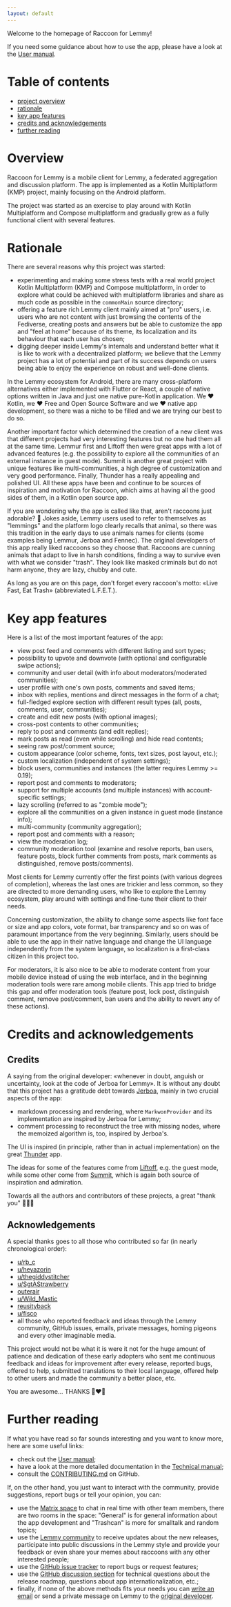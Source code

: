 ```yaml
---
layout: default
---
```


Welcome to the homepage of Raccoon for Lemmy!

If you need some guidance about how to use the app, please have a look at
the [User manual](user_manual/main).

# Table of contents

- [project overview](#overview)
- [rationale](#rationale)
- [key app features](#key-app-features)
- [credits and acknowledgements](#credits-and-acknowledgements)
- [further reading](#further-reading)

# Overview

Raccoon for Lemmy is a mobile client for Lemmy, a federated aggregation and discussion platform. The
app is implemented as a Kotlin Multiplatform (KMP) project, mainly focusing on the Android platform.

The project was started as an exercise to play around with Kotlin Multiplatform and Compose
multiplatform and gradually grew as a fully functional client with several features.

# Rationale

There are several reasons why this project was started:

- experimenting and making some stress tests with a real world project Kotlin Multiplatform (KMP)
  and Compose multiplatform, in order to explore what could be achieved with multiplatform libraries
  and share as much code as possible in the `commonMain` source directory;
- offering a feature rich Lemmy client mainly aimed at "pro" users, i.e. users who
  are not content with just browsing the contents of the Fediverse, creating posts and
  answers but be able to customize the app and "feel at home" because of its theme, its localization
  and its behaviour that each user has chosen;
- digging deeper inside Lemmy's internals and understand better what it is like to work with a
  decentralized platform; we believe that the Lemmy project has a lot of potential and part of its
  success depends on users being able to enjoy the experience on robust and well-done clients.

In the Lemmy ecosystem for Android, there are many cross-platform alternatives either implemented
with Flutter or React, a couple of native options written in Java and just one native pure-Kotlin
application. We️ ❤️ Kotlin, we ❤️ Free and Open Source Software and we ❤️ native app development, so
there was a niche to be filled and we are trying our best to do so.

Another important factor which determined the creation of a new client was that different projects
had very interesting features but no one had them all at the same time. Lemmur first and Liftoff
then were great apps with a lot of advanced features (e.g. the possibility to explore all the
communities of an external instance in guest mode). Summit is another great project with unique
features like multi-communities, a high degree of customization and very good performance. Finally,
Thunder has a really appealing and polished UI. All these apps have been and continue to be sources
of inspiration and motivation for Raccoon, which aims at having all the good sides of them, in a
Kotlin open source app.

If you are wondering why the app is called like that, aren't raccoons just adorable? 🦝 Jokes aside,
Lemmy users used to refer to themselves as "lemmings" and the platform logo clearly recalls that
animal, so there was this tradition in the early days to use animals names for clients (some
examples being Lemmur, Jerboa and Fennec). The original developers of this app really liked raccoons
so they choose that. Raccoons are cunning animals that adapt to live in harsh conditions, finding a
way to survive even with what we consider "trash". They look like masked criminals but do not harm
anyone, they are lazy, chubby and cute.

As long as you are on this page, don't forget every raccoon's motto: «Live Fast, Eat Trash»
(abbreviated L.F.E.T.).

# Key app features

Here is a list of the most important features of the app:

- view post feed and comments with different listing and sort types;
- possibility to upvote and downvote (with optional and configurable swipe actions);
- community and user detail (with info about moderators/moderated communities);
- user profile with one's own posts, comments and saved items;
- inbox with replies, mentions and direct messages in the form of a chat;
- full-fledged explore section with different result types (all, posts, comments, user,
  communities);
- create and edit new posts (with optional images);
- cross-post contents to other communities;
- reply to post and comments (and edit replies);
- mark posts as read (even while scrolling) and hide read contents;
- seeing raw post/comment source;
- custom appearance (color scheme, fonts, text sizes, post layout, etc.);
- custom localization (independent of system settings);
- block users, communities and instances (the latter requires Lemmy >= 0.19);
- report post and comments to moderators;
- support for multiple accounts (and multiple instances) with account-specific settings;
- lazy scrolling (referred to as "zombie mode");
- explore all the communities on a given instance in guest mode (instance info);
- multi-community (community aggregation);
- report post and comments with a reason;
- view the moderation log;
- community moderation tool (examine and resolve reports, ban users, feature posts, block
  further comments from posts, mark comments as distinguished, remove posts/comments).

Most clients for Lemmy currently offer the first points (with various degrees of completion),
whereas the last ones are trickier and less common, so they are directed to more demanding users,
who like to explore the Lemmy ecosystem, play around with settings and fine-tune their client to
their needs.

Concerning customization, the ability to change some aspects like font face or size and app
colors, vote format, bar transparency and so on was of paramount importance from the very beginning.
Similarly, users should be able to use the app in their native language and change the UI language
independently from the system language, so localization is a first-class citizen in this project
too.

For moderators, it is also nice to be able to moderate content from your mobile device instead of
using the web interface, and in the beginning moderation tools were rare among mobile clients.
This app tried to bridge this gap and offer moderation tools (feature post, lock post, distinguish
comment, remove post/comment, ban users and the ability to revert any of these actions).

# Credits and acknowledgements

## Credits

A saying from the original developer: «whenever in doubt, anguish or uncertainty, look at the code
of Jerboa for Lemmy». It is without any doubt that this project has a gratitude debt
towards [Jerboa](https://github.com/dessalines/jerboa), mainly in two crucial aspects of the app:

- markdown processing and rendering, where `MarkwonProvider` and its implementation are inspired by
  Jerboa for Lemmy;
- comment processing to reconstruct the tree with missing nodes, where the memoized algorithm is,
  too, inspired by Jerboa's.

The UI is inspired (in principle, rather than in actual implementation) on the
great [Thunder](https://github.com/thunder-app/thunder) app.

The ideas for some of the features come from [Liftoff](https://github.com/liftoff-app/liftoff), e.g.
the guest mode, while some other come from [Summit](https://github.com/idunnololz/summit-for-lemmy),
which is again both source of inspiration and admiration.

Towards all the authors and contributors of these projects, a great "thank you" 🙏️🙏️🙏️

## Acknowledgements

A special thanks goes to all those who contributed so far (in nearly chronological order):

- [u/rb_c](https://discuss.tchncs.de/u/rb_c)
- [u/heyazorin](https://lemmy.ml/u/heyazorin)
- [u/thegiddystitcher](https://lemm.ee/u/thegiddystitcher)
- [u/SgtAStrawberry](https://lemmy.world/u/SgtAStrawberry)
- [outerair](https://github.com/outerair)
- [u/Wild_Mastic](https://lemmy.world/u/Wild_Mastic)
- [reusityback](https://github.com/reusityback)
- [u/fisco](https://lemmy.ml/u/fisco)
- all those who reported feedback and ideas through the Lemmy community, GitHub issues, emails,
  private messages, homing pigeons and every other imaginable media.

This project would not be what it is were it not for the huge amount of patience and dedication of
these early adopters who sent me continuous feedback and ideas for improvement after every release,
reported bugs, offered to help, submitted translations to their local language, offered help to
other users and made the community a better place, etc.

You are awesome… THANKS 🙏️❤️🦝

# Further reading

If what you have read so far sounds interesting and you want to know more, here are some useful
links:

- check out the [User manual](user_manual/main);
- have a look at the more detailed documentation in the [Technical manual](tech_manual/main);
- consult
  the [CONTRIBUTING.md](https://github.com/diegoberaldin/RaccoonForLemmy/blob/master/CONTRIBUTING.md)
  on GitHub.

If, on the other hand, you just want to interact with the community, provide suggestions, report
bugs or tell your opinion, you can:

- use the [Matrix space](https://matrix.to/#/#raccoonforlemmy:matrix.org) to chat in real time with
  other team members, there are two rooms in the space: "General" is for general information about
  the app development and "Trashcan" is more for smalltalk and random topics;
- use the [Lemmy community](https://lemmy.world/c/raccoonforlemmy) to receive updates about the new
  releases, participate into public discussions in the Lemmy style and provide your feedback or even
  share your memes about raccoons with any other interested people;
- use the [GitHub issue tracker](https://github.com/diegoberaldin/RaccoonForLemmy/issues) to report
  bugs or request features;
- use the [GitHub discussion section](https://github.com/diegoberaldin/RaccoonForLemmy/discussions)
  for technical questions about the release roadmap, questions about app internationalization, etc.;
- finally, if none of the above methods fits your needs you
  can [write an email](mailto:raccoonforlemmy@gmail.com) or send a private
  message on Lemmy to the [original developer](https://feddit.it/u/DieguiTux8623).
